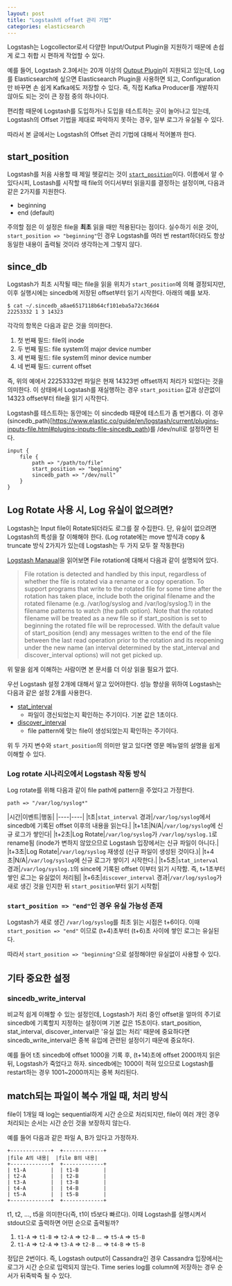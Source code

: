 ```yaml
---
layout: post
title: "Logstash의 offset 관리 기법"
categories: elasticsearch
---
```


Logstash는 Logcollector로서 다양한 Input/Output Plugin을 지원하기 때문에 손쉽게 로그 취합 시 편하게 작업할 수 있다.

예를 들어, Logstash 2.3에서는 20개 이상의 [Output Plugin](https://www.elastic.co/guide/en/logstash/current/output-plugins.html)이 지원되고 있는데, Log를 Elasticsearch에 싶으면 Elasticsearch Plugin을 사용하면 되고, Configuration만 바꾸면 손 쉽게 Kafka에도 저장할 수 있다. 즉, 직접 Kafka Producer를 개발하지 않아도 되는 것이 큰 장점 중의 하나이다.

편리함 때문에 Logstash를 도입하거나 도입을 테스트하는 곳이 늘어나고 있는데, Logstash의 Offset 기법을 제대로 파악하지 못하는 경우, 일부 로그가 유실될 수 있다.

따라서 본 글에서는 Logstash의 Offset 관리 기법에 대해서 적어볼까 한다.

start_position
--------------

Logstash를 처음 사용할 때 제일 헷갈리는 것이 [`start_position`](https://www.elastic.co/guide/en/logstash/current/plugins-inputs-file.html#plugins-inputs-file-start_position)이다. 이름에서 알 수 있다시피, Lostash를 시작할 때 file의 어디서부터 읽을지를 결정하는 설정이며, 다음과 같은 2가지를 지원한다.

- beginning
- end (default)

주의할 점은 이 설정은 file을 **최초** 읽을 때만 적용된다는 점이다. 실수하기 쉬운 것이, `start_position => "beginning"`인 경우 Logstash를 여러 번 restart하더라도 항상 동일한 내용이 출력될 것이라 생각하는게 그렇지 않다.

since_db
-------

Logstash가 최초 시작될 때는 file을 읽을 위치가 `start_position`에 의해 결정되지만, 이후 실행시에는 sincedb에 저장된 offset부터 읽기 시작한다. 아래의 예를 보자.

```
$ cat ~/.sincedb_a8ae6517118b64cf101eba5a72c366d4 
22253332 1 3 14323
```

각각의 항목은 다음과 같은 것을 의미한다.

1. 첫 번째 필드: file의 inode
1. 두 번째 필드: file system의 major device number
1. 세 번째 필드: file system의 minor device number
1. 네 번째 필드: current offset

즉, 위의 예에서 22253332번 파일은 현재 14323번 offset까지 처리가 되었다는 것을 의미한다. 이 상태에서 Logstash를 재실행하는 경우 `start_position` 값과 상관없이 14323 offset부터 file을 읽기 시작한다.

Logstash를 테스트하는 동안에는 이 sincdedb 때문에 테스트가 좀 번거롭다. 이 경우 (sincedb_path)[https://www.elastic.co/guide/en/logstash/current/plugins-inputs-file.html#plugins-inputs-file-sincedb_path)를 /dev/null로 설정하면 된다.

```
input {
    file {
        path => "/path/to/file"
        start_position => "beginning"
        sincedb_path => "/dev/null"
    }   
}
```

Log Rotate 사용 시, Log 유실이 없으려면?
------------------------------

Logstash는 Input file이 Rotate되더라도 로그를 잘 수집한다. 단, 유실이 없으려면 Logstash의 특성을 잘 이해해야 한다. (Log rotate에는 move 방식과 copy & truncate 방식 2가지가 있는데 Logstash는 두 가지 모두 잘 작동한다)

[Logstash Manaual](https://www.elastic.co/guide/en/logstash/current/plugins-inputs-file.html#_file_rotation)을 읽어보면 File rotation에 대해서 다음과 같이 설명되어 있다.

> File rotation is detected and handled by this input, regardless of whether the file is rotated via a rename or a copy operation. To support programs that write to the rotated file for some time after the rotation has taken place, include both the original filename and the rotated filename (e.g. /var/log/syslog and /var/log/syslog.1) in the filename patterns to watch (the path option). Note that the rotated filename will be treated as a new file so if start_position is set to beginning the rotated file will be reprocessed.
> With the default value of start_position (end) any messages written to the end of the file between the last read operation prior to the rotation and its reopening under the new name (an interval determined by the stat_interval and discover_interval options) will not get picked up.

위 말을 쉽게 이해하는 사람이면 본 문서를 더 이상 읽을 필요가 없다.

우선 Logstash 설정 2개에 대해서 알고 있어야한다. 성능 향상을 위하여 Logstash는 다음과 같은 설정 2개를 사용한다.

- [stat_interval](https://www.elastic.co/guide/en/logstash/current/plugins-inputs-file.html#plugins-inputs-file-stat_interval)
    - 파일이 갱신되었는지 확인하는 주기이다. 기본 값은 1초이다. 
- [discover_interval](https://www.elastic.co/guide/en/logstash/current/plugins-inputs-file.html#plugins-inputs-file-discover_interval)
    - file pattern에 맞는 file이 생성되었는지 확인하는 주기이다.

위 두 가지 변수와 `start_position`의 의미만 알고 있다면 영문 메뉴얼의 설명을 쉽게 이해할 수 있다.

### Log rotate 시나리오에서 Logstash 작동 방식

Log rotate를 위해 다음과 같이 file path에 pattern을 주었다고 가정한다.

```
path => "/var/log/syslog*"
```

|시간|이벤트|행동|
|----|----|
|t초|`stat_interval` 경과|`/var/log/syslog`에서 sincedb에 기록된 offset 이후의 내용을 읽는다.|
|t+1초|N/A|`/var/log/syslog`에 신규 로그가 쌓인다|
|t+2초|Log Rotate|`/var/log/syslog`가 `/var/log/syslog.1`로 rename됨 (inode가 변하지 않았으므로 Logstash 입장에서는 신규 파일이 아니다.|
|t+3초|Log Rotate|`/var/log/syslog` 재생성 (신규 파일이 생성된 것이다.)|
|t+4초|N/A|`/var/log/syslog`에 신규 로그가 쌓이기 시작한다.|
|t+5초|`stat_interval` 경과|`/var/log/syslog.1`의 since에 기록된 offset 이부터 읽기 시작함. 즉, t+1초부터 쌓인 로그는 유실없이 처리됨|
|t+6초|`discover_interval` 경과|`/var/log/syslog`가 새로 생긴 것을 인지한 뒤 `start_position`부터 읽기 시작함|

### `start_position => "end"`인 경우 유실 가능성 존재

Logstash가 새로 생긴 `/var/log/syslog`를 최초 읽는 시점은 t+6이다. 이때 `start_position => "end"` 이므로 (t+4)초부터 (t+6)초 사이에 쌓인 로그는 유실된다.

따라서 `start_position => "beginning"`으로 설정해야만 유실없이 사용할 수 있다.

기타 중요한 설정
---------

### sincedb_write_interval

비교적 쉽게 이해할 수 있는 설정인데, Logstash가 처리 중인 offset을 얼마의 주기로 sincedb에 기록할지 지정하는 설정이며 기본 값은 15초이다. start_position, stat_interval, discover_interval은 '유실 없는 처리' 때문에 중요하다면 sincedb_write_interval은 중복 유입에 관련된 설정이기 때문에 중요하다.

예를 들어 t초 sincedb에 offset 1000을 기록 후, (t+14)초에 offset 2000까지 읽은 뒤, Logstash가 죽었다고 하자. sincedb에는 1000이 적혀 있으므로 Logstash를 restart하는 경우 1001~2000까지는 중복 처리된다.

match되는 파일이 복수 개일 때, 처리 방식
--------------------------

file이 1개일 때 log는 sequential하게 시간 순으로 처리되지만, file이 여러 개인 경우 처리되는 순서는 시간 순인 것을 보장하지 않는다.

예를 들어 다음과 같은 파일 A, B가 있다고 가정하자.

```
+-------------+  +-------------+
|file A의 내용|  |file B의 내용|
+-------------+  +-------------+
| t1-A        |  | t1-B        |
| t2-A        |  | t2-B        |
| t3-A        |  | t3-B        |
| t4-A        |  | t4-B        |
| t5-A        |  | t5-B        |
+-------------+  +-------------+
```

t1, t2, ..., t5을 의미한다(즉, t1이 t5보다 빠르다). 이때 Logstash를 실행시켜서 stdout으로 출력하면 어떤 순으로 출력될까?

1. `t1-A` => `t1-B` => `t2-A` => `t2-B` ... => `t5-A` => `t5-B`
1. `t1-A` => `t2-A` => `t3-A` => `t2-B` ... => `t4-B` => `t5-B`

정답은 2번이다. 즉, Logstash output이 Cassandra인 경우 Cassandra 입장에서는 로그가 시간 순으로 입력되지 않는다. Time series log를 column에 저장하는 경우 순서가 뒤죽박죽 될 수 있다.
